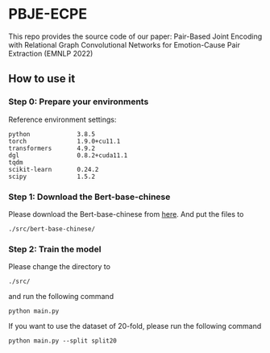 # PBJE-ECPE

This repo provides the source code of our paper: Pair-Based Joint Encoding with Relational Graph Convolutional Networks for Emotion-Cause Pair Extraction (EMNLP 2022)

## How to use it
### Step 0: Prepare your environments
Reference environment settings:
```
python             3.8.5
torch              1.9.0+cu11.1
transformers       4.9.2
dgl                0.8.2+cuda11.1
tqdm
scikit-learn       0.24.2
scipy              1.5.2
```

### Step 1: Download the Bert-base-chinese
Please download the Bert-base-chinese from [here](https://huggingface.co/bert-base-chinese). And put the files to
```
./src/bert-base-chinese/
```

### Step 2: Train the model
Please change the directory to
```
./src/
```
and run the following command
```
python main.py
```
If you want to use the dataset of 20-fold, please run the following command
```
python main.py --split split20
```
